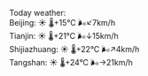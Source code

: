 Today weather:  
Beijing: ☀️   🌡️+15°C 🌬️↙7km/h  
Tianjin: ☀️   🌡️+21°C 🌬️↓15km/h  
Shijiazhuang: ☀️   🌡️+22°C 🌬️↗4km/h  
Tangshan: ☀️   🌡️+24°C 🌬️→21km/h  
